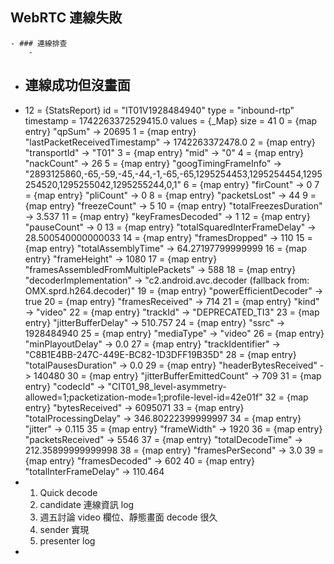 ## WebRTC 連線失敗
	- ### 連線排查
		-
- ## 連線成功但沒畫面
- 12 = {StatsReport} 
   id = "IT01V1928484940"
   type = "inbound-rtp"
   timestamp = 1742263372529415.0
   values = {_Map} size = 41
    0 = {map entry} "qpSum" -> 20695
    1 = {map entry} "lastPacketReceivedTimestamp" -> 1742263372478.0
    2 = {map entry} "transportId" -> "T01"
    3 = {map entry} "mid" -> "0"
    4 = {map entry} "nackCount" -> 26
    5 = {map entry} "googTimingFrameInfo" -> "2893125860,-65,-59,-45,-44,-1,-65,-65,1295254453,1295254454,1295254520,1295255042,1295255244,0,1"
    6 = {map entry} "firCount" -> 0
    7 = {map entry} "pliCount" -> 0
    8 = {map entry} "packetsLost" -> 44
    9 = {map entry} "freezeCount" -> 5
    10 = {map entry} "totalFreezesDuration" -> 3.537
    11 = {map entry} "keyFramesDecoded" -> 1
    12 = {map entry} "pauseCount" -> 0
    13 = {map entry} "totalSquaredInterFrameDelay" -> 28.500540000000033
    14 = {map entry} "framesDropped" -> 110
    15 = {map entry} "totalAssemblyTime" -> 64.27197799999999
    16 = {map entry} "frameHeight" -> 1080
    17 = {map entry} "framesAssembledFromMultiplePackets" -> 588
    18 = {map entry} "decoderImplementation" -> "c2.android.avc.decoder (fallback from: OMX.sprd.h264.decoder)"
    19 = {map entry} "powerEfficientDecoder" -> true
    20 = {map entry} "framesReceived" -> 714
    21 = {map entry} "kind" -> "video"
    22 = {map entry} "trackId" -> "DEPRECATED_TI3"
    23 = {map entry} "jitterBufferDelay" -> 510.757
    24 = {map entry} "ssrc" -> 1928484940
    25 = {map entry} "mediaType" -> "video"
    26 = {map entry} "minPlayoutDelay" -> 0.0
    27 = {map entry} "trackIdentifier" -> "C8B1E4BB-247C-449E-BC82-1D3DFF19B35D"
    28 = {map entry} "totalPausesDuration" -> 0.0
    29 = {map entry} "headerBytesReceived" -> 140480
    30 = {map entry} "jitterBufferEmittedCount" -> 709
    31 = {map entry} "codecId" -> "CIT01_98_level-asymmetry-allowed=1;packetization-mode=1;profile-level-id=42e01f"
    32 = {map entry} "bytesReceived" -> 6095071
    33 = {map entry} "totalProcessingDelay" -> 346.80222399999997
    34 = {map entry} "jitter" -> 0.115
    35 = {map entry} "frameWidth" -> 1920
    36 = {map entry} "packetsReceived" -> 5546
    37 = {map entry} "totalDecodeTime" -> 212.35899999999998
    38 = {map entry} "framesPerSecond" -> 3.0
    39 = {map entry} "framesDecoded" -> 602
    40 = {map entry} "totalInterFrameDelay" -> 110.464
- 1. Quick decode
  2. candidate 連線資訊 log
  3. 週五討論 video 欄位、靜態畫面 decode 很久
  4. sender 實現
  5. presenter log
-